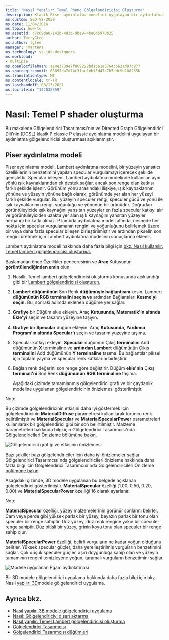 ```yaml
---
title: 'Nasıl Yapılır: Temel Phong Gölgelendiricisi Oluşturma'
description: Klasik Piser aydınlatma modelini uygulayan bir aydınlatma gölgelendiricisi oluşturmak için Gölgelendirici Tasarımcısı ve Yönlendirilen Graph Gölgelendirici Dili kullanmayı öğrenin.
ms.custom: SEO-VS-2020
ms.date: 11/04/2016
ms.topic: how-to
ms.assetid: c7c69da8-142b-4d3b-9be9-4be0d5970b25
author: TerryGLee
ms.author: tglee
manager: jmartens
ms.technology: vs-ide-designers
ms.workload:
- multiple
ms.openlocfilehash: a14e3739e7f869222bd16a1a5764c562ad07c977
ms.sourcegitcommit: 68897da7d74c31ae1ebf5d47c7b5ddc9b108265b
ms.translationtype: MT
ms.contentlocale: tr-TR
ms.lasthandoff: 08/13/2021
ms.locfileid: "122035559"
---
```

# <a name="how-to-create-a-basic-phong-shader"></a>Nasıl: Temel P shader oluşturma

Bu makalede Gölgelendirici Tasarımcısı'nın ve Directed Graph Gölgelendirici Dili'nin (DGSL) klasik P classic P classic aydınlatma modelini uygulayan bir aydınlatma gölgelendiricisi oluşturması açıklanmıştır.

## <a name="the-phong-lighting-model"></a>Piser aydınlatma modeli

Piser aydınlatma modeli, Lambert aydınlatma modelini, bir yüzeyin yansıtıcı özelliklerinin benzetimini yapılan specular vurgulamayı içerecek şekilde genişlettir. Specular bileşeni, Lambert aydınlatma modelinde kullanılan aynı yönlü ışık kaynaklarından ek destek sağlar, ancak son renge olan katkısı farklı şekilde işlenir. Görünüm yönü arasındaki ilişkiye, ışık kaynaklarının yönüne ve yüzeyin yönüne bağlı olarak, görünümde yer alan her yüzeyi farklı şekilde vurgular. Bu, yüzeyin speculer rengi, speculer gücü ve yönü ile ışık kaynaklarının rengi, yoğunluğu ve yönünün bir ürünüdür. Doğrudan görüntüleyicide ışık kaynağını yansıtan yüzeyler en fazla speculer katkıyı alır ve görüntüleyiciden uzakta yer alan ışık kaynağını yansıtan yüzeyler herhangi bir katkı almaz. P lambda aydınlatma modeli altında, nesnede her nokta için specular vurgulamanın rengini ve yoğunluğunu belirlemek üzere bir veya daha fazla specular bileşen birleştirilmiştir ve ardından pikselin son rengini üretmek için Lambert aydınlatma modelinin sonuçlarına eklenir.

Lambert aydınlatma modeli hakkında daha fazla bilgi için [bkz. Nasıl kullanılır: Temel lambert gölgelendiricisi oluşturma.](../designers/how-to-create-a-basic-lambert-shader.md)

Başlamadan önce Özellikler penceresinin ve **Araç** Kutusunun **görüntülendiğinden emin** olun.

1. Nasıllı: Temel lambert gölgelendiricisi oluşturma konusunda açıklandığı gibi bir [Lambert gölgelendiricisi oluşturun.](../designers/how-to-create-a-basic-lambert-shader.md)

2. **Lambert düğümünün** Son Renk **düğümüyle bağlantısını** kesin. Lambert **düğümünün RGB** **terminalini seçin ve** ardından Bağlantıları **Kesme'yi seçin.** Bu, sonraki adımda eklenen düğüme yer sağlar.

3. **Grafiye** bir Düğüm ekle ekleyin. Araç **Kutusunda, Matematik'in** **altında** **Ekle'yi** seçin ve tasarım yüzeyine taşıyın.

4. **Grafiye bir Specular** düğüm ekleyin. Araç **Kutusunda, Yardımcı** **Program'ın altında** **Specular'ı** seçin ve tasarım yüzeyine taşıma.

5. Specular katkıyı ekleyin. **Specular** düğümün Çıkış **terminalini** Add düğümünün  **X** terminaline ve **ardından Lambert** düğümünün Çıkış **terminalini** Add düğümünün **Y** **terminaline** taşıma. Bu bağlantılar piksel için toplam yayma ve specular renk katkılarını birleştirir.

6. Bağlan renk değerini son renge göre değiştirir. Düğüm **ekle'nin** Çıkış **terminali'ni** Son Renk **düğümünün RGB** **terminaline** taşıma.

   Aşağıdaki çizimde tamamlanmış gölgelendirici grafı ve bir çaydanlık modeline uygulanan gölgelendiricinin önizlemesi gösterilmiştir.

> [!NOTE]
> Bu çizimde gölgelendiricinin etkisini daha iyi göstermek için gölgelendiricinin **MaterialDiffuse** parametresi kullanılarak turuncu renk belirtilmiştir ve **MaterialSpecular** ve **MaterialSpecularPower** parametreleri kullanılarak bir gölgelendirici gibi bir son belirtilmiştir. Malzeme parametreleri hakkında bilgi için Gölgelendirici Tasarımcısı'nda Gölgelendiricileri Önizleme [bölümüne bakın.](../designers/shader-designer.md)

![Gölgelendirici grafiği ve etkisinin önizlemesi](../designers/media/digit-lighting-graph.png)

Bazı şekiller bazı gölgelendiriciler için daha iyi önizlemeler sağlar. Gölgelendirici Tasarımcısı'nda gölgelendiricileri önizleme hakkında daha fazla bilgi için Gölgelendirici Tasarımcısı'nda Gölgelendiricileri Önizleme [bölümüne bakın](../designers/shader-designer.md)

Aşağıdaki çizimde, 3D modele uygulanan bu belgede açıklanan gölgelendirici gösterilmiştir. **MaterialSpecular** özelliği (1.00, 0.50, 0.20, 0.00) ve **MaterialSpecularPower** özelliği 16 olarak ayarlanır.

> [!NOTE]
> **MaterialSpecular** özelliği, yüzey malzemelerinin görünür sonlarını belirler. Cam veya perde gibi yüksek parlak bir yüzey, beyazın parlak bir tonu olan speculer bir renge sahiptir. Düz yüzey, düz renk rengine yakın bir speculer renge sahiptir. Düz bitişli bir yüzey, grinin koyu tonu olan speculer bir renge sahip olur.
>
> **MaterialSpecularPower** özelliği, belirli vurguların ne kadar yoğun olduğunu belirler. Yüksek specular güçler, daha yerelleştirilmiş vurguların benzetimini sağlar. Çok düşük speculer güçler, aşırı doygunluğa sahip olan ve yüzeyin tamamının rengini temizleyene yoğun, taramalı vurguların benzetimini sağlar.

![Modele uygulanan Pgam aydınlatması](../designers/media/digit-lighting-model.png)

Bir 3D modele gölgelendirici uygulama hakkında daha fazla bilgi için bkz. Nasıl [yapılır: 3D](../designers/how-to-apply-a-shader-to-a-3-d-model.md)modele gölgelendirici uygulama.

## <a name="see-also"></a>Ayrıca bkz.

- [Nasıl yapılır. 3B modele gölgelendirici uygulama](../designers/how-to-apply-a-shader-to-a-3-d-model.md)
- [Nasıl: Gölgelendiriciyi dışarı aktarma](../designers/how-to-export-a-shader.md)
- [Nasıl yapılır: Temel Lambert gölgelendiricisi oluşturma](../designers/how-to-create-a-basic-lambert-shader.md)
- [Gölgelendirici Tasarımcısı](../designers/shader-designer.md)
- [Gölgelendirici Tasarımcısı düğümleri](../designers/shader-designer-nodes.md)
